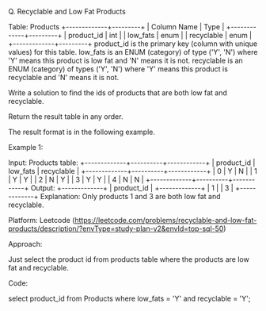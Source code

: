 Q. Recyclable and Low Fat Products

Table: Products
+-------------+---------+
| Column Name | Type    |
+-------------+---------+
| product_id  | int     |
| low_fats    | enum    |
| recyclable  | enum    |
+-------------+---------+
product_id is the primary key (column with unique values) for this table.
low_fats is an ENUM (category) of type ('Y', 'N') where 'Y' means this product is low fat and 'N' means it is not.
recyclable is an ENUM (category) of types ('Y', 'N') where 'Y' means this product is recyclable and 'N' means it is not.
 
Write a solution to find the ids of products that are both low fat and recyclable.

Return the result table in any order.

The result format is in the following example.

Example 1:

Input: 
Products table:
+-------------+----------+------------+
| product_id  | low_fats | recyclable |
+-------------+----------+------------+
| 0           | Y        | N          |
| 1           | Y        | Y          |
| 2           | N        | Y          |
| 3           | Y        | Y          |
| 4           | N        | N          |
+-------------+----------+------------+
Output: 
+-------------+
| product_id  |
+-------------+
| 1           |
| 3           |
+-------------+
Explanation: Only products 1 and 3 are both low fat and recyclable.

Platform: Leetcode (https://leetcode.com/problems/recyclable-and-low-fat-products/description/?envType=study-plan-v2&envId=top-sql-50)

Approach:

Just select the product id from products table where the products are low fat and recyclable.

Code:

select product_id from Products where low_fats = 'Y' and recyclable = 'Y';
